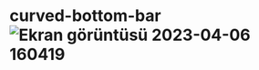 # curved-bottom-bar![Ekran görüntüsü 2023-04-06 160419](https://user-images.githubusercontent.com/32553624/230385220-b8be6838-6784-47c0-b685-70ab4a8e771f.png)
